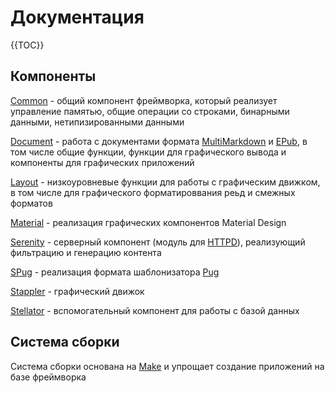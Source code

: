 
# Документация

{{TOC}}

## Компоненты

[Common][] - общий компонент фреймворка, который реализует управление памятью, общие операции со строками, бинарными данными, нетипизированными данными

[Document][] - работа с документами формата [MultiMarkdown][] и [EPub][], в том числе общие функции, функции для графического вывода и компоненты для графических приложений  

[Layout][] - низкоуровневые функции для работы с графическим движком, в том числе для графического форматироввания реьд и смежных форматов

[Material][] - реализация графических компонентов Material Design

[Serenity][] - серверный компонент (модуль для [HTTPD][]), реализующий фильтрацию и генерацию контента

[SPug][] - реализация формата шаблонизатора [Pug][]

[Stappler][] - графический движок

[Stellator][] - вспомогательный компонент для работы с базой данных

## Система сборки

Система сборки основана на [Make][] и упрощает создание приложений на базе фреймворка

[Common]: common
[Document]: document
[Layout]: layout
[Material]: material
[SPug]: spug
[Serenity]: serenity
[Stappler]: stappler
[Stellator]: stellator

[MultiMarkdown]: https://rawgit.com/fletcher/MultiMarkdown-6-Syntax-Guide/master/index.html
[EPub]: https://ru.wikipedia.org/wiki/Electronic_Publication
[Pug]: https://pugjs.org/api/getting-started.html
[HTTPD]: https://httpd.apache.org/
[Make]: https://www.gnu.org/software/make/
